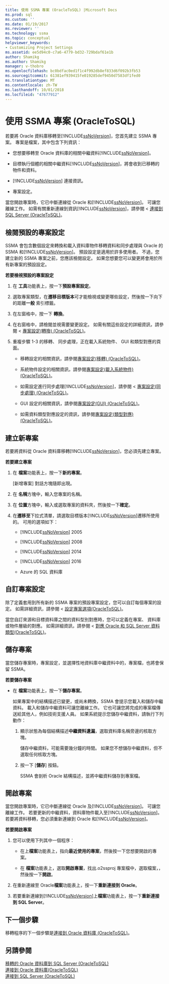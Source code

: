 ```yaml
---
title: 使用 SSMA 專案 (OracleToSQL) |Microsoft Docs
ms.prod: sql
ms.custom: ''
ms.date: 01/19/2017
ms.reviewer: ''
ms.technology: ssma
ms.topic: conceptual
helpviewer_keywords:
- Customizing Project Settings
ms.assetid: ee5d94c0-c7a6-4779-bd32-729bdaf61e1b
author: Shamikg
ms.author: Shamikg
manager: v-thobro
ms.openlocfilehash: bc0bdfac0ed1f1c4f992db8ef833d6f092b3fb53
ms.sourcegitcommit: 61381ef939415fe019285def9450d7583df1fed0
ms.translationtype: MT
ms.contentlocale: zh-TW
ms.lasthandoff: 10/01/2018
ms.locfileid: "47677912"
---
```

# <a name="working-with-ssma-projects-oracletosql"></a>使用 SSMA 專案 (OracleToSQL)
若要將 Oracle 資料庫移轉至[!INCLUDE[ssNoVersion](../../includes/ssnoversion-md.md)]，您首先建立 SSMA 專案。 專案是檔案，其中包含下列資訊：  
  
-   您想要移轉至 Oracle 資料庫的相關中繼資料[!INCLUDE[ssNoVersion](../../includes/ssnoversion-md.md)]。  
  
-   目標執行個體的相關中繼資料[!INCLUDE[ssNoVersion](../../includes/ssnoversion-md.md)]，將會收到已移轉的物件和資料。  
  
-   [!INCLUDE[ssNoVersion](../../includes/ssnoversion-md.md)] 連接資訊。  
  
-   專案設定。  
  
當您開啟專案時，它已中斷連線從 Oracle 和[!INCLUDE[ssNoVersion](../../includes/ssnoversion-md.md)]。 可讓您離線工作。 如需有關重新連線到資訊[!INCLUDE[ssNoVersion](../../includes/ssnoversion-md.md)]，請參閱 <<c2> [ 連接到 SQL Server &#40;OracleToSQL&#41;](../../ssma/oracle/connecting-to-sql-server-oracletosql.md)。</c2>  
  
## <a name="reviewing-default-project-settings"></a>檢閱預設的專案設定  
SSMA 會包含數個設定來轉換和載入資料庫物件移轉資料和同步處理與 Oracle 的 SSMA 和[!INCLUDE[ssNoVersion](../../includes/ssnoversion-md.md)]。 預設設定是適用於許多使用者。 不過，您建立新的 SSMA 專案之前，您應該檢閱設定。 如果您想要您可以變更將會用於所有新專案的預設設定。  
  
**若要檢視預設的專案設定**  
  
1.  在 **工具**功能表上，按一下**預設專案設定**。  
  
2.  選取專案類型，在**遷移目標版本**可才能檢視或變更哪些設定，然後按一下向下的距離**一般** 索引標籤。  
  
3.  在左窗格中，按一下 **轉換**。  
  
4.  在右窗格中，請檢閱並視需要變更設定。 如需有關這些設定的詳細資訊，請參閱 <<c0> [ 專案設定&#40;轉換&#41; &#40;OracleToSQL&#41;](../../ssma/oracle/project-settings-conversion-oracletosql.md)。</c0>  
  
5.  重複步驟 1-3 的移轉、 同步處理，正在載入系統物件、 GUI 和類型對應的頁面。  
  
    -   移轉設定的相關資訊，請參閱[專案設定&#40;移轉&#41; &#40;OracleToSQL&#41;](../../ssma/oracle/project-settings-migration-oracletosql.md)。  
  
    -   系統物件設定的相關資訊，請參閱[專案設定&#40;載入系統物件&#41; &#40;OracleToSQL&#41;](../../ssma/oracle/project-settings-loading-system-objects-oracletosql.md)。  
  
    -   如需設定進行同步處理[!INCLUDE[ssNoVersion](../../includes/ssnoversion-md.md)]，請參閱 <<c2> [ 專案設定&#40;同步處理&#41; &#40;OracleToSQL&#41;](../../ssma/oracle/project-settings-synchronization-oracletosql.md)。</c2>  
  
    -   GUI 設定的相關資訊，請參閱[專案設定&#40;GUI&#41; &#40;OracleToSQL&#41;](../../ssma/oracle/project-settings-gui-oracletosql.md)。  
  
    -   如需資料類型對應設定的資訊，請參閱[專案設定&#40;類型對應&#41; &#40;OracleToSQL&#41;](../../ssma/oracle/project-settings-type-mapping-oracletosql.md)。  
  
## <a name="creating-new-projects"></a>建立新專案  
若要將資料從 Oracle 資料庫移轉[!INCLUDE[ssNoVersion](../../includes/ssnoversion-md.md)]，您必須先建立專案。  
  
**若要建立專案**  
  
1.  在 **檔案**功能表上，按一下**新的專案**。  
  
    [新增專案]  對話方塊隨即出現。  
  
2.  在 **名稱**方塊中，輸入您專案的名稱。  
  
3.  在 **位置**方塊中，輸入或選取專案的資料夾，然後按一下**確定**。  
  
4.  在**遷移至**下拉式清單，請選取目標版本[!INCLUDE[ssNoVersion](../../includes/ssnoversion-md.md)]遷移所使用的。 可用的選項如下：  
  
    -   [!INCLUDE[ssNoVersion](../../includes/ssnoversion-md.md)] 2005  
  
    -   [!INCLUDE[ssNoVersion](../../includes/ssnoversion-md.md)] 2008  
  
    -   [!INCLUDE[ssNoVersion](../../includes/ssnoversion-md.md)] 2014  
  
    -   [!INCLUDE[ssNoVersion](../../includes/ssnoversion-md.md)] 2016  
  
    -   Azure 的 SQL 資料庫  
  
## <a name="customizing-project-settings"></a>自訂專案設定  
除了定義套用到所有新的 SSMA 專案的預設專案設定，您可以自訂每個專案的設定。 如需詳細資訊，請參閱 <<c0> [ 設定專案選項&#40;OracleToSQL&#41;](../../ssma/oracle/setting-project-options-oracletosql.md)。</c0>  
  
當您自訂來源和目標資料庫之間的資料型別對應時，您可以定義在專案、 資料庫或物件層級的對應。 如需詳細資訊，請參閱 <<c0> [ 對應 Oracle 和 SQL Server 資料類型&#40;OracleToSQL&#41;](../../ssma/oracle/mapping-oracle-and-sql-server-data-types-oracletosql.md)。</c0>  
  
## <a name="saving-projects"></a>儲存專案  
當您儲存專案時，專案設定，並選擇性地資料庫中繼資料中的，專案檔，也將會保留 SSMA。  
  
**若要儲存專案**  
  
-   在 **檔案**功能表上，按一下**儲存專案**。  
  
    如果專案中的結構描述已變更，或尚未轉換，SSMA 會提示您載入和儲存中繼資料。 載入和儲存中繼資料可讓您離線工作。 它也可讓您將完成的專案檔傳送給其他人，例如技術支援人員。 如果系統提示您儲存中繼資料，請執行下列動作：  
  
    1.  顯示狀態為每個結構描述**中繼資料遺漏**，選取資料庫名稱旁邊的核取方塊。  
  
        儲存中繼資料，可能需要幾分鐘的時間。 如果您不想儲存中繼資料，但不選取任何核取方塊。  
  
    2.  按一下 [**儲存**] 按鈕。  
  
        SSMA 會剖析 Oracle 結構描述，並將中繼資料儲存到專案檔。  
  
## <a name="opening-projects"></a>開啟專案  
當您開啟專案時，它已中斷連線從 Oracle 及[!INCLUDE[ssNoVersion](../../includes/ssnoversion-md.md)]。 可讓您離線工作。 若要更新的中繼資料，資料庫物件載入至[!INCLUDE[ssNoVersion](../../includes/ssnoversion-md.md)]。 若要將資料移轉，您必須重新連線到 Oracle 和[!INCLUDE[ssNoVersion](../../includes/ssnoversion-md.md)]。  
  
**若要開啟專案**  
  
1.  您可以使用下列其中一個程序：  
  
    -   在上**檔案**功能表上，指向**最近使用的專案**，然後按一下您想要開啟的專案。  
  
    -   在 **檔案**功能表上，選取**開啟專案**，找出.o2ssproj 專案檔中，選取檔案，，然後按一下**開啟**。  
  
2.  在重新連線至 Oracle**檔案**功能表上，按一下**重新連接到 Oracle**。  
  
3.  若要重新連線到[!INCLUDE[ssNoVersion](../../includes/ssnoversion-md.md)]上**檔案**功能表上，按一下**重新連接到 SQL Server**。  
  
## <a name="next-step"></a>下一個步驟  
移轉程序的下一個步驟是[連接到 Oracle 資料庫 (OracleToSQL)](http://msdn.microsoft.com/e276cdbf-3ebc-4ba8-b40d-a7a42befa2b6)。  
  
## <a name="see-also"></a>另請參閱  
[移轉的 Oracle 資料庫到 SQL Server &#40;OracleToSQL&#41;](../../ssma/oracle/migrating-oracle-databases-to-sql-server-oracletosql.md)  
[連接到 Oracle 資料庫&#40;OracleToSQL&#41;](../../ssma/oracle/connecting-to-oracle-database-oracletosql.md)  
[連接到 SQL Server &#40;OracleToSQL&#41;](../../ssma/oracle/connecting-to-sql-server-oracletosql.md)  
  
